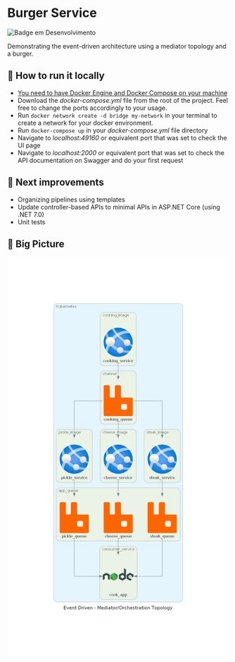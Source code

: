 # Burger Service

![Badge em Desenvolvimento](http://img.shields.io/static/v1?label=STATUS&message=IN%20DEVELOPMENT&color=GREEN&style=for-the-badge)

Demonstrating the event-driven architecture using a mediator topology and a burger.

## :hamburger: How to run it locally

- [You need to have Docker Engine and Docker Compose on your machine](https://docs.docker.com/compose/gettingstarted/) 
- Download the *docker-compose.yml* file from the root of the project. Feel free to change the ports accordingly to your usage.
- Run `docker network create -d bridge my-network` in your terminal to create a network for your docker environment.
- Run `docker-compose up` in your *docker-compose.yml* file directory
- Navigate to *localhost:49160* or equivalent port that was set to check the UI page
- Navigate to *localhost:2000* or equivalent port that was set to check the API documentation on Swagger and do your first request

## :eyes: Next improvements
- Organizing pipelines using templates
- Update controller-based APIs to minimal APIs in ASP.NET Core (using .NET 7.0)
- Unit tests

## :triangular_ruler: Big Picture 
<img src="docs/big_picture/big_picture_mediator.png" alt="Alt text" title="Event Driven Architecture using Mediator Topology">
